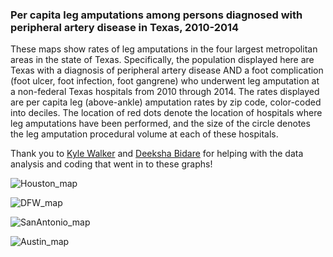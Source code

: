 ### Per capita leg amputations among persons diagnosed with peripheral artery disease in Texas, 2010-2014

These maps show rates of leg amputations in the four largest metropolitan areas in the state of Texas. Specifically, the population displayed here are Texas with a diagnosis of peripheral artery disease AND a foot complication (foot ulcer, foot infection, foot gangrene) who underwent leg amputation at a non-federal Texas hospitals from 2010 through 2014. The rates displayed are per capita leg (above-ankle) amputation rates by zip code, color-coded into deciles. The location of red dots denote the location of hospitals where leg amputations have been performed, and the size of the circle denotes the leg amputation procedural volume at each of these hospitals.  

Thank you to [Kyle Walker](www.twitter.com/kyle_e_walker) and [Deeksha Bidare](www.twitter.com/BidareDeeksha) for helping with the data analysis and coding that went in to these graphs!

![Houston_map](https://github.com/nealbarshes/nealbarshes.github.io/blob/main/assets/Houston_map.tiff)

![DFW_map](https://github.com/nealbarshes/nealbarshes.github.io/blob/main/assets/DFW_map.tiff)

![SanAntonio_map](https://github.com/nealbarshes/nealbarshes.github.io/blob/main/assets/SanAntonio_map.tiff)

![Austin_map](https://github.com/nealbarshes/nealbarshes.github.io/blob/main/assets/Austin_map.tiff)

